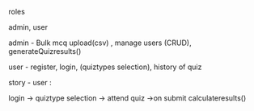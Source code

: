 roles 

admin, user


admin - Bulk mcq upload(csv) , manage users (CRUD), generateQuizresults()

user - register, login, (quiztypes selection), history of quiz


story - user :

login -> quiztype selection -> attend quiz ->on submit calculateresults()
